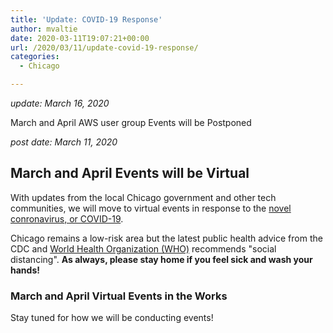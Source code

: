 ```yaml
---
title: 'Update: COVID-19 Response'
author: mvaltie
date: 2020-03-11T19:07:21+00:00
url: /2020/03/11/update-covid-19-response/
categories:
  - Chicago

---
```

_update: March 16, 2020_

March and April AWS user group Events will be Postponed

_post date: March 11, 2020_

## March and April Events will be Virtual

With updates from the local Chicago government and other tech communities, we will move to virtual events in response to the <a href="https://www.cdc.gov/coronavirus/2019-ncov/index.html" target="_blank" rel="noreferrer noopener">novel conronavirus, or COVID-19</a>.

Chicago remains a low-risk area but the latest public health advice from the CDC and <a href="https://www.who.int/publications-detail/key-planning-recommendations-for-mass-gatherings-in-the-context-of-the-current-covid-19-outbreak" target="_blank" rel="noreferrer noopener">World Health Organization (WHO)</a> recommends "social distancing". **As always, please stay home if you feel sick and wash your hands!**

### March and April Virtual Events in the Works

Stay tuned for how we will be conducting events!
